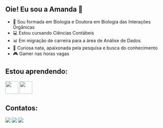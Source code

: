 ## Oie! Eu sou a Amanda 👋

- 🌱 Sou formada em Biologia e Doutora em Biologia das Interações Orgânicas 
- 💻 Estou cursando Ciências Contábeis
- 📊 Em migração de carreira para a área de Análise de Dados
- 🔎 Curiosa nata, apaixonada pela pesquisa e busca do conhecimento
- 🎮 Gamer nas horas vagas


## Estou aprendendo:
<img loading="lazy" src="https://cdn.jsdelivr.net/gh/devicons/devicon@latest/icons/azuresqldatabase/azuresqldatabase-original.svg" width="40" height="40"/> <img loading="lazy" src="https://cdn.jsdelivr.net/gh/devicons/devicon@latest/icons/python/python-original.svg" width="40" height="40"/>


## Contatos:

<div>
<a href="https://www.instagram.com/amandaocarmo/" target="_blank"><img loading="lazy" src="https://img.shields.io/badge/-Instagram-%23E4405F?style=for-the-badge&logo=instagram&logoColor=white" target="_blank"></a>
<a href = "mailto:aaocarmo@gmail.com"><img loading="lazy" src="https://img.shields.io/badge/Gmail-D14836?style=for-the-badge&logo=gmail&logoColor=white" target="_blank"></a>
<a href="https://www.linkedin.com/in/carmo-amanda/" target="_blank"><img loading="lazy" src="https://img.shields.io/badge/-LinkedIn-%230077B5?style=for-the-badge&logo=linkedin&logoColor=white" target="_blank"></a>   
</div>
